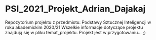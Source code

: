 # PSI_2021_Projekt_Adrian_Dajakaj
Repozytorium projektu z przedmiotu: Podstawy Sztucznej Inteligencji w roku akademickim 2020/21
Wszelkie informacje dotyczące projektu znajdują się w pliku temat_projektu. 
Projekt jest w przygotowaniu... ;)
